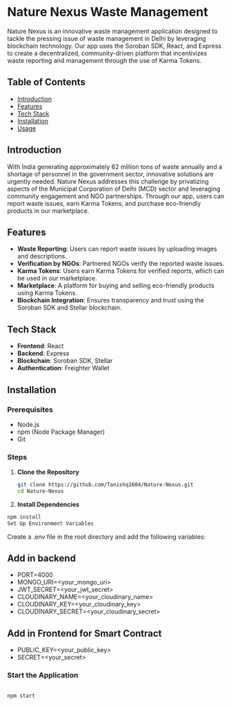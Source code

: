 # **Nature Nexus Waste Management**

Nature Nexus is an innovative waste management application designed to tackle the pressing issue of waste management in Delhi by leveraging blockchain technology. Our app uses the Soroban SDK, React, and Express to create a decentralized, community-driven platform that incentivizes waste reporting and management through the use of Karma Tokens.

## **Table of Contents**

- [Introduction](#introduction)
- [Features](#features)
- [Tech Stack](#tech-stack)
- [Installation](#installation)
- [Usage](#usage)



## **Introduction**

With India generating approximately 62 million tons of waste annually and a shortage of personnel in the government sector, innovative solutions are urgently needed. Nature Nexus addresses this challenge by privatizing aspects of the Municipal Corporation of Delhi (MCD) sector and leveraging community engagement and NGO partnerships. Through our app, users can report waste issues, earn Karma Tokens, and purchase eco-friendly products in our marketplace.

## **Features**

- **Waste Reporting**: Users can report waste issues by uploading images and descriptions.
- **Verification by NGOs**: Partnered NGOs verify the reported waste issues.
- **Karma Tokens**: Users earn Karma Tokens for verified reports, which can be used in our marketplace.
- **Marketplace**: A platform for buying and selling eco-friendly products using Karma Tokens.
- **Blockchain Integration**: Ensures transparency and trust using the Soroban SDK and Stellar blockchain.

## **Tech Stack**

- **Frontend**: React
- **Backend**: Express
- **Blockchain**: Soroban SDK, Stellar
- **Authentication**: Freighter Wallet

## **Installation**

### **Prerequisites**

- Node.js
- npm (Node Package Manager)
- Git

### **Steps**

1. **Clone the Repository**

   ```bash
   git clone https://github.com/Tanishq1604/Nature-Nexus.git
   cd Nature-Nexus


2. **Install Dependencies**

```bash
npm install
Set Up Environment Variables

```

Create a .env file in the root directory and add the following variables:

## **Add in backend**
- PORT=4000
- MONGO_URI=<your_mongo_uri>
- JWT_SECRET=<your_jwt_secret>
- CLOUDINARY_NAME=<your_cloudinary_name>
- CLOUDINARY_KEY=<your_cloudinary_key>
- CLOUDINARY_SECRET=<your_cloudinary_secret>

## **Add in Frontend for Smart Contract**
- PUBLIC_KEY=<your_public_key>
- SECRET=<your_secret>


### **Start the Application**

```bash

npm start
   ```
